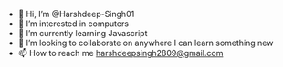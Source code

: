 - 👋 Hi, I’m @Harshdeep-Singh01
- 👀 I’m interested in computers 
- 🌱 I’m currently learning Javascript  
- 💞️ I’m looking to collaborate on anywhere I can learn something new
- 📫 How to reach me harshdeepsingh2809@gmail.com

<!---
Harshdeep-Singh01/Harshdeep-Singh01 is a ✨ special ✨ repository because its `README.md` (this file) appears on your GitHub profile.
You can click the Preview link to take a look at your changes.
--->
